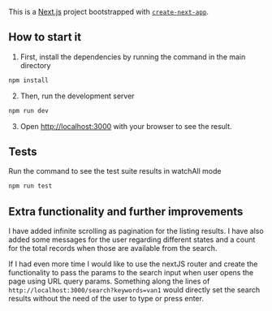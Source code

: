 This is a [Next.js](https://nextjs.org/) project bootstrapped with [`create-next-app`](https://github.com/vercel/next.js/tree/canary/packages/create-next-app).

## How to start it

1. First, install the dependencies by running the command in the main directory

```bash
npm install
```

2. Then, run the development server

```bash
npm run dev
```

3. Open [http://localhost:3000](http://localhost:3000) with your browser to see the result.

## Tests

Run the command to see the test suite results in watchAll mode

```bash
npm run test
```

## Extra functionality and further improvements

I have added infinite scrolling as pagination for the listing results. I have also added some messages for the user regarding different states and
a count for the total records when those are available from the search.

If I had even more time I would like to use the nextJS router and create the functionality to pass the params
to the search input when user opens the page using URL query params. Something along the lines of `http://localhost:3000/search?keywords=van1`
would directly set the search results without the need of the user to type or press enter.

